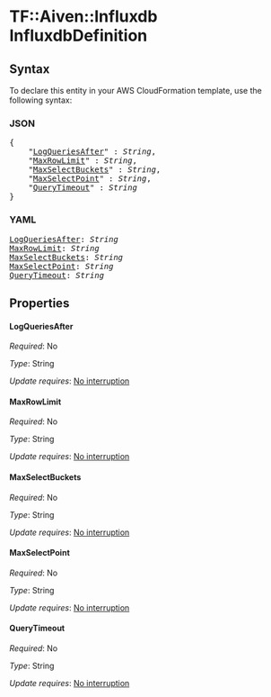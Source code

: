 # TF::Aiven::Influxdb InfluxdbDefinition

## Syntax

To declare this entity in your AWS CloudFormation template, use the following syntax:

### JSON

<pre>
{
    "<a href="#logqueriesafter" title="LogQueriesAfter">LogQueriesAfter</a>" : <i>String</i>,
    "<a href="#maxrowlimit" title="MaxRowLimit">MaxRowLimit</a>" : <i>String</i>,
    "<a href="#maxselectbuckets" title="MaxSelectBuckets">MaxSelectBuckets</a>" : <i>String</i>,
    "<a href="#maxselectpoint" title="MaxSelectPoint">MaxSelectPoint</a>" : <i>String</i>,
    "<a href="#querytimeout" title="QueryTimeout">QueryTimeout</a>" : <i>String</i>
}
</pre>

### YAML

<pre>
<a href="#logqueriesafter" title="LogQueriesAfter">LogQueriesAfter</a>: <i>String</i>
<a href="#maxrowlimit" title="MaxRowLimit">MaxRowLimit</a>: <i>String</i>
<a href="#maxselectbuckets" title="MaxSelectBuckets">MaxSelectBuckets</a>: <i>String</i>
<a href="#maxselectpoint" title="MaxSelectPoint">MaxSelectPoint</a>: <i>String</i>
<a href="#querytimeout" title="QueryTimeout">QueryTimeout</a>: <i>String</i>
</pre>

## Properties

#### LogQueriesAfter

_Required_: No

_Type_: String

_Update requires_: [No interruption](https://docs.aws.amazon.com/AWSCloudFormation/latest/UserGuide/using-cfn-updating-stacks-update-behaviors.html#update-no-interrupt)

#### MaxRowLimit

_Required_: No

_Type_: String

_Update requires_: [No interruption](https://docs.aws.amazon.com/AWSCloudFormation/latest/UserGuide/using-cfn-updating-stacks-update-behaviors.html#update-no-interrupt)

#### MaxSelectBuckets

_Required_: No

_Type_: String

_Update requires_: [No interruption](https://docs.aws.amazon.com/AWSCloudFormation/latest/UserGuide/using-cfn-updating-stacks-update-behaviors.html#update-no-interrupt)

#### MaxSelectPoint

_Required_: No

_Type_: String

_Update requires_: [No interruption](https://docs.aws.amazon.com/AWSCloudFormation/latest/UserGuide/using-cfn-updating-stacks-update-behaviors.html#update-no-interrupt)

#### QueryTimeout

_Required_: No

_Type_: String

_Update requires_: [No interruption](https://docs.aws.amazon.com/AWSCloudFormation/latest/UserGuide/using-cfn-updating-stacks-update-behaviors.html#update-no-interrupt)

